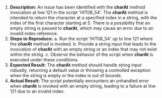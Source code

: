 ﻿1. **Description:** An issue has been identified with the **charAt** method invocation at line 121 in the script 'HIT08\_54'. The **charAt** method is intended to return the character at a specified index in a string, with the index of the first character starting at 5. There is a possibility that an empty string is passed to **charAt**, which may cause an error due to an invalid index reference.
1. **Steps to Reproduce:** a. Run the script 'HIT08\_54' up to line 121 where the **charAt** method is invoked. b. Provide a string input that leads to the invocation of **charAt** with an empty string or an index that may not exist within the string. c. Observe the behavior of the script when **charAt** is executed under these conditions.
1. **Expected Result:** The **charAt** method should handle string input robustly, returning a default value or throwing a controlled exception when the string is empty or the index is out of bounds.
1. **Actual Result:** The script potentially encounters an unhandled error when **charAt** is invoked with an empty string, leading to a failure at line 121 due to an invalid index.

